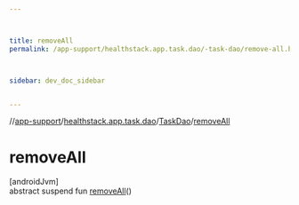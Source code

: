 ```yaml
---



title: removeAll
permalink: /app-support/healthstack.app.task.dao/-task-dao/remove-all.html



sidebar: dev_doc_sidebar


---
```




//[app-support](/app-support.html)/[healthstack.app.task.dao](../index.html)/[TaskDao](index.html)/[removeAll](remove-all.html)



# removeAll



[androidJvm]\
abstract suspend fun [removeAll](remove-all.html)()






